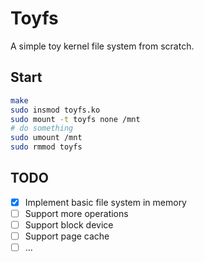 # Toyfs

A simple toy kernel file system from scratch.

## Start

```bash
make
sudo insmod toyfs.ko
sudo mount -t toyfs none /mnt
# do something
sudo umount /mnt
sudo rmmod toyfs
```

## TODO

- [x] Implement basic file system in memory
- [ ] Support more operations
- [ ] Support block device
- [ ] Support page cache
- [ ] ...
